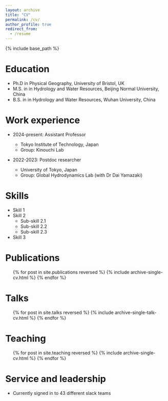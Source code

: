 ```yaml
---
layout: archive
title: "CV"
permalink: /cv/
author_profile: true
redirect_from:
  - /resume
---
```


{% include base_path %}

Education
======
* Ph.D in Physical Geography, University of Bristol, UK
* M.S. in in Hydrology and Water Resources, Beijing Normal University, China
* B.S. in in Hydrology and Water Resources, Wuhan University, China

Work experience
======
* 2024-present: Assistant Professor
  * Tokyo Institute of Technology, Japan
  * Group: Kinouchi Lab 

* 2022-2023: Postdoc researcher
  * University of Tokyo, Japan
  * Group: Global Hydrodynamics Lab (with Dr Dai Yamazaki)
  
Skills
======
* Skill 1
* Skill 2
  * Sub-skill 2.1
  * Sub-skill 2.2
  * Sub-skill 2.3
* Skill 3

Publications
======
  <ul>{% for post in site.publications reversed %}
    {% include archive-single-cv.html %}
  {% endfor %}</ul>
  
Talks
======
  <ul>{% for post in site.talks reversed %}
    {% include archive-single-talk-cv.html  %}
  {% endfor %}</ul>
  
Teaching
======
  <ul>{% for post in site.teaching reversed %}
    {% include archive-single-cv.html %}
  {% endfor %}</ul>
  
Service and leadership
======
* Currently signed in to 43 different slack teams
